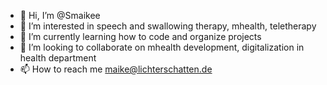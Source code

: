 - 👋 Hi, I’m @Smaikee
- 👀 I’m interested in speech and swallowing therapy, mhealth, teletherapy 
- 🌱 I’m currently learning how to code and organize projects
- 💞️ I’m looking to collaborate on mhealth development, digitalization in health department
- 📫 How to reach me maike@lichterschatten.de

<!---
Smaikee/Smaikee is a ✨ special ✨ repository because its `README.md` (this file) appears on your GitHub profile.
You can click the Preview link to take a look at your changes.
--->
